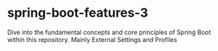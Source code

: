 # spring-boot-features-3
Dive into the fundamental concepts and core principles of Spring Boot within this repository. Mainly External Settings and Profiles
